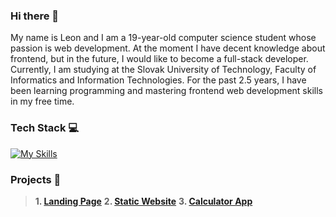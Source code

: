 ### Hi there 👋
My name is Leon and I am a 19-year-old computer science student whose passion is web development. At the moment I have decent knowledge about frontend, but in the future, I would like to become a full-stack developer. Currently, I am studying at the Slovak University of Technology, Faculty of Informatics and Information Technologies. For the past 2.5 years, I have been learning programming and mastering frontend web development skills in my free time.
### Tech Stack 💻
[![My Skills](https://skillicons.dev/icons?i=html,css,bootstrap,sass,js,react,mui,firebase,figma&perline=10)](https://skillicons.dev)
### Projects 📂
> **1. [ Landing Page](https://github.com/radoleon/projects/tree/c28a0f053c2c922c28de45cd1c4d453e9217d286/project%201%20-%20landing%20page)**
> **2. [ Static Website](https://github.com/radoleon/projects/tree/c28a0f053c2c922c28de45cd1c4d453e9217d286/project%202%20-%20static%20website)**
> **3. [ Calculator App](https://github.com/radoleon/projects/tree/c28a0f053c2c922c28de45cd1c4d453e9217d286/project%203%20-%20calculator%20app)**
